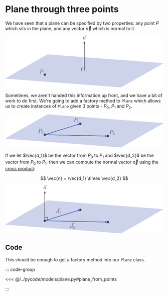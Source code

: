 # Plane through three points

We have seen that a plane can be specified by two properties: any point $P$
which sits in the plane, and any vector $\vec{n}$ which is normal to it.

![](../../images/basic-plane-n.svg)

Sometimes, we aren't handed this information up front, and we have a bit of work
to do first. We're going to add a factory method to `Plane` which allows us to
create instances of `Plane` given $3$ points - $P_0$, $P_1$ and $P_2$.

![](../../images/plane-3-points.svg)

If we let $\vec{d_1}$ be the vector from $P_0$ to $P_1$ and $\vec{d_2}$ be the
vector from $P_0$ to $P_1$, then we can compute the normal vector $\vec{n}$
using the [cross product](../geometry/cross-product):

$$
\vec{n} = \vec{d_1} \times \vec{d_2}
$$

![](../../images/plane-3-points-n.svg)

## Code

This should be enough to get a factory method into our `Plane` class.

::: code-group

<<< @/../pycode/models/plane.py#plane_from_points

:::
